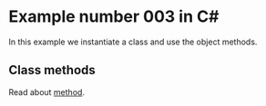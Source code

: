 # Example number 003 in C#
In this example we instantiate a class and use the object methods.

## Class methods
Read about [method](https://docs.microsoft.com/en-us/dotnet/csharp/programming-guide/classes-and-structs/methods).
